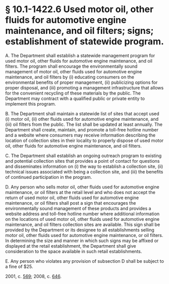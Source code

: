 # § 10.1-1422.6 Used motor oil, other fluids for automotive engine maintenance, and oil filters; signs; establishment of statewide program.

<p>A. The Department shall establish a statewide management program for used motor oil, other fluids for automotive engine maintenance, and oil filters. The program shall encourage the environmentally sound management of motor oil, other fluids used for automotive engine maintenance, and oil filters by (i) educating consumers on the environmental benefits of proper management, (ii) publicizing options for proper disposal, and (iii) promoting a management infrastructure that allows for the convenient recycling of these materials by the public. The Department may contract with a qualified public or private entity to implement this program.</p><p>B. The Department shall maintain a statewide list of sites that accept used (i) motor oil, (ii) other fluids used for automotive engine maintenance, and (iii) oil filters from the public. The list shall be updated at least annually. The Department shall create, maintain, and promote a toll-free hotline number and a website where consumers may receive information describing the location of collection sites in their locality to properly dispose of used motor oil, other fluids for automotive engine maintenance, and oil filters.</p><p>C. The Department shall establish an ongoing outreach program to existing and potential collection sites that provides a point of contact for questions and disseminates information on (i) the way to establish a collection site, (ii) technical issues associated with being a collection site, and (iii) the benefits of continued participation in the program.</p><p>D. Any person who sells motor oil, other fluids used for automotive engine maintenance, or oil filters at the retail level and who does not accept the return of used motor oil, other fluids used for automotive engine maintenance, or oil filters shall post a sign that encourages the environmentally sound management of these products and provides a website address and toll-free hotline number where additional information on the locations of used motor oil, other fluids used for automotive engine maintenance, and oil filters collection sites are available. This sign shall be provided by the Department or its designee to all establishments selling motor oil, other fluids used for automotive engine maintenance, or oil filters. In determining the size and manner in which such signs may be affixed or displayed at the retail establishment, the Department shall give consideration to the space available in such retail establishments.</p><p>E. Any person who violates any provision of subsection D shall be subject to a fine of $25.</p><p>2001, c. <a href='http://lis.virginia.gov/cgi-bin/legp604.exe?011+ful+CHAP0569'>569</a>; 2008, c. <a href='http://lis.virginia.gov/cgi-bin/legp604.exe?081+ful+CHAP0646'>646</a>.</p>